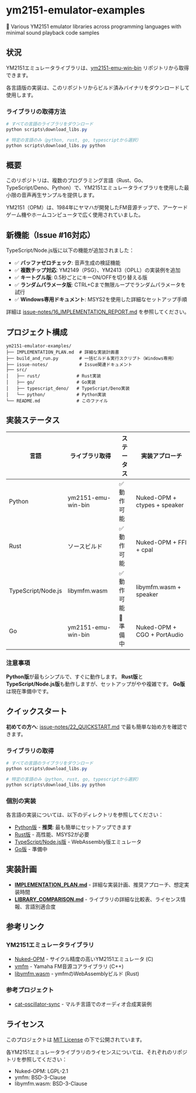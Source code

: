 # ym2151-emulator-examples

🎵 Various YM2151 emulator libraries across programming languages with minimal sound playback code samples

## 状況

YM2151エミュレータライブラリは、[ym2151-emu-win-bin](https://github.com/cat2151/ym2151-emu-win-bin) リポジトリから取得できます。

各言語版の実装は、このリポジトリからビルド済みバイナリをダウンロードして使用します。

### ライブラリの取得方法

```powershell
# すべての言語のライブラリをダウンロード
python scripts\download_libs.py

# 特定の言語のみ（python, rust, go, typescriptから選択）
python scripts\download_libs.py python
```

## 概要

このリポジトリは、複数のプログラミング言語（Rust、Go、TypeScript/Deno、Python）で、YM2151エミュレータライブラリを使用した最小限の音声再生サンプルを提供します。

YM2151（OPM）は、1984年にヤマハが開発したFM音源チップで、アーケードゲーム機やホームコンピュータで広く使用されていました。

## 新機能（Issue #16対応）

TypeScript/Node.js版に以下の機能が追加されました：

- ✅ **バッファゼロチェック**: 音声生成の検証機能
- ✅ **複数チップ対応**: YM2149（PSG）、YM2413（OPLL）の実装例を追加
- ✅ **キートグル版**: 0.5秒ごとにキーON/OFFを切り替える版
- ✅ **ランダムパラメータ版**: CTRL+Cまで無限ループでランダムパラメータを試行
- ✅ **Windows専用ドキュメント**: MSYS2を使用した詳細なセットアップ手順

詳細は [issue-notes/16_IMPLEMENTATION_REPORT.md](issue-notes/16_IMPLEMENTATION_REPORT.md) を参照してください。

## プロジェクト構成

```
ym2151-emulator-examples/
├── IMPLEMENTATION_PLAN.md  # 詳細な実装計画書
├── build_and_run.py        # 一括ビルド＆実行スクリプト（Windows専用）
├── issue-notes/            # Issue関連ドキュメント
├── src/
│   ├── rust/              # Rust実装
│   ├── go/                # Go実装
│   ├── typescript_deno/   # TypeScript/Deno実装
│   └── python/            # Python実装
└── README.md              # このファイル
```

## 実装ステータス

| 言語 | ライブラリ取得 | ステータス | 実装アプローチ |
|------|--------------|-----------|--------------|
| Python | ym2151-emu-win-bin | ✅ 動作可能 | Nuked-OPM + ctypes + speaker |
| Rust | ソースビルド | ✅ 動作可能 | Nuked-OPM + FFI + cpal |
| TypeScript/Node.js | libymfm.wasm | ✅ 動作可能 | libymfm.wasm + speaker |
| Go | ym2151-emu-win-bin | 🚧 準備中 | Nuked-OPM + CGO + PortAudio |

### 注意事項

**Python版**が最もシンプルで、すぐに動作します。
**Rust版**と**TypeScript/Node.js版**も動作しますが、セットアップがやや複雑です。
**Go版**は現在準備中です。

## クイックスタート

**初めての方へ**: [issue-notes/22_QUICKSTART.md](issue-notes/22_QUICKSTART.md) で最も簡単な始め方を確認できます。

### ライブラリの取得

```powershell
# すべての言語のライブラリをダウンロード
python scripts\download_libs.py

# 特定の言語のみ（python, rust, go, typescriptから選択）
python scripts\download_libs.py python
```

### 個別の実装

各言語の実装については、以下のディレクトリを参照してください：

- [Python版](src/python/README.md) - **推奨**: 最も簡単にセットアップできます
- [Rust版](src/rust/README.md) - 高性能、MSYS2が必要
- [TypeScript/Node.js版](src/typescript_deno/README.md) - WebAssembly版エミュレータ
- [Go版](src/go/README.md) - 準備中

## 実装計画

- **[IMPLEMENTATION_PLAN.md](IMPLEMENTATION_PLAN.md)** - 詳細な実装計画、推奨アプローチ、想定実装時間
- **[LIBRARY_COMPARISON.md](LIBRARY_COMPARISON.md)** - ライブラリの詳細な比較表、ライセンス情報、言語別適合度

## 参考リンク

### YM2151エミュレータライブラリ
- [Nuked-OPM](https://github.com/nukeykt/Nuked-OPM) - サイクル精度の高いYM2151エミュレータ (C)
- [ymfm](https://github.com/aaronsgiles/ymfm) - Yamaha FM音源コアライブラリ (C++)
- [libymfm.wasm](https://github.com/h1romas4/libymfm.wasm) - ymfmのWebAssemblyビルド (Rust)

### 参考プロジェクト
- [cat-oscillator-sync](https://github.com/cat2151/cat-oscillator-sync) - マルチ言語でのオーディオ合成実装例

## ライセンス

このプロジェクトは [MIT License](LICENSE) の下で公開されています。

各YM2151エミュレータライブラリのライセンスについては、それぞれのリポジトリを参照してください：
- Nuked-OPM: LGPL-2.1
- ymfm: BSD-3-Clause
- libymfm.wasm: BSD-3-Clause
